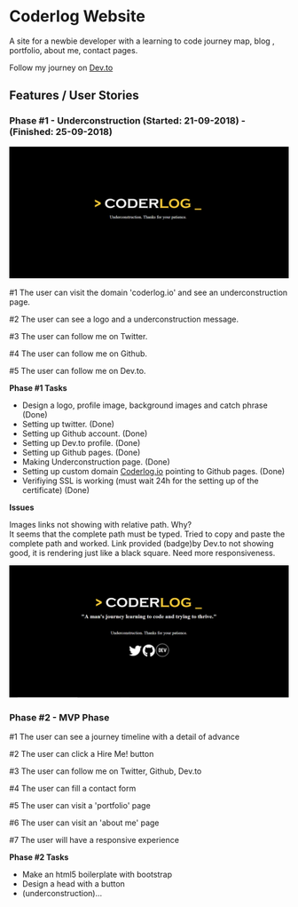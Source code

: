<!-- coder-log.github.io -->
<h1>Coderlog Website</h1>
<p> A site for a newbie developer with a learning to code journey map, blog , portfolio, about me, contact pages.</p>

Follow my journey on <a href="https://dev.to/coderlog">Dev.to</a>

<h2>Features / User Stories</h2>

<h3>Phase #1 - Underconstruction (Started: 21-09-2018) - (Finished: 25-09-2018)</h3>
<img src="https://github.com/coder-log/coder-log.github.io/blob/master/resources/underconstruction-preview.PNG">
<p>#1 The user can visit the domain 'coderlog.io' and see an underconstruction page.</p>
<p>#2 The user can see a logo and a underconstruction message.</p>
<p>#3 The user can follow me on Twitter.</p>
<p>#4 The user can follow me on Github.</p>
<p>#5 The user can follow me on  Dev.to.</p>

<strong>Phase #1 Tasks</strong>
<ul>
  <li>Design a logo, profile image, background images and catch phrase (Done)</li>
  <li>Setting up twitter. (Done) </li>
  <li>Setting up Github account. (Done)</li>
  <li>Setting up Dev.to profile. (Done)</li>
  <li>Setting up Github pages. (Done)</li>
  <li>Making Underconstruction page. (Done)</li>
  <li>Setting up custom domain <a href="http://coderlog.io">Coderlog.io</a> pointing to Github pages. (Done)</li>
  <li>Verifiying SSL is working (must wait 24h for the setting up of the certificate) (Done)</li>
</ul>

<strong>Issues</strong>
<p>
  Images links not showing with relative path. Why? <br>
  It seems that the complete path must be typed. Tried to copy and paste the complete path and worked.
  Link provided (badge)by Dev.to not showing good, it is rendering just like a black square.
  Need more responsiveness.
</p>

<img src="https://github.com/coder-log/coder-log.github.io/blob/master/resources/underconstruction-preview-finished.PNG">

<h3>Phase #2 - MVP Phase</h3>

<p>#1 The user can see a journey timeline with a detail of advance</p>  
<p>#2 The user can click a Hire Me! button</p>
<p>#3 The user can follow me on Twitter, Github, Dev.to</p>
<p>#4 The user can fill a contact form</p>
<p>#5 The user can visit a 'portfolio' page</p>
<p>#6 The user can visit an 'about me' page</p>
<p>#7 The user will have a responsive experience</p>

<strong>Phase #2 Tasks </strong>
<ul>
  <li>Make an html5 boilerplate with bootstrap</li>
  <li>Design a head with a button</li>
  <li>(underconstruction)...</li>
</ul>

